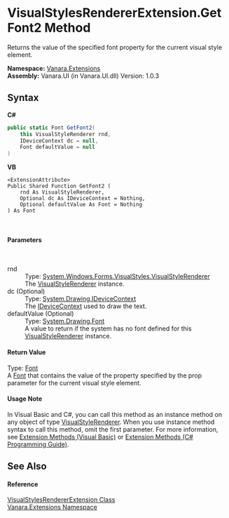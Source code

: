 # VisualStylesRendererExtension.GetFont2 Method 
 

Returns the value of the specified font property for the current visual style element.

**Namespace:**&nbsp;<a href="9abe54ff-18ce-e333-beed-30e855655381">Vanara.Extensions</a><br />**Assembly:**&nbsp;Vanara.UI (in Vanara.UI.dll) Version: 1.0.3

## Syntax

**C#**<br />
``` C#
public static Font GetFont2(
	this VisualStyleRenderer rnd,
	IDeviceContext dc = null,
	Font defaultValue = null
)
```

**VB**<br />
``` VB
<ExtensionAttribute>
Public Shared Function GetFont2 ( 
	rnd As VisualStyleRenderer,
	Optional dc As IDeviceContext = Nothing,
	Optional defaultValue As Font = Nothing
) As Font
```

<br />

#### Parameters
&nbsp;<dl><dt>rnd</dt><dd>Type: <a href="http://msdn2.microsoft.com/en-us/library/s6tzc66d" target="_blank">System.Windows.Forms.VisualStyles.VisualStyleRenderer</a><br />The <a href="http://msdn2.microsoft.com/en-us/library/s6tzc66d" target="_blank">VisualStyleRenderer</a> instance.</dd><dt>dc (Optional)</dt><dd>Type: <a href="http://msdn2.microsoft.com/en-us/library/43zaxb10" target="_blank">System.Drawing.IDeviceContext</a><br />The <a href="http://msdn2.microsoft.com/en-us/library/43zaxb10" target="_blank">IDeviceContext</a> used to draw the text.</dd><dt>defaultValue (Optional)</dt><dd>Type: <a href="http://msdn2.microsoft.com/en-us/library/hcb9kaf8" target="_blank">System.Drawing.Font</a><br />A value to return if the system has no font defined for this <a href="http://msdn2.microsoft.com/en-us/library/s6tzc66d" target="_blank">VisualStyleRenderer</a> instance.</dd></dl>

#### Return Value
Type: <a href="http://msdn2.microsoft.com/en-us/library/hcb9kaf8" target="_blank">Font</a><br />A <a href="http://msdn2.microsoft.com/en-us/library/hcb9kaf8" target="_blank">Font</a> that contains the value of the property specified by the prop parameter for the current visual style element.

#### Usage Note
In Visual Basic and C#, you can call this method as an instance method on any object of type <a href="http://msdn2.microsoft.com/en-us/library/s6tzc66d" target="_blank">VisualStyleRenderer</a>. When you use instance method syntax to call this method, omit the first parameter. For more information, see <a href="http://msdn.microsoft.com/en-us/library/bb384936.aspx">Extension Methods (Visual Basic)</a> or <a href="http://msdn.microsoft.com/en-us/library/bb383977.aspx">Extension Methods (C# Programming Guide)</a>.

## See Also


#### Reference
<a href="5e4a9e29-0aad-8001-c167-4f6bc1cbad58">VisualStylesRendererExtension Class</a><br /><a href="9abe54ff-18ce-e333-beed-30e855655381">Vanara.Extensions Namespace</a><br />